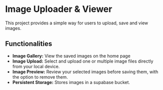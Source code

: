 # Image Uploader & Viewer
This project provides a simple way for users to upload, save and view images.

## Functionalities
-   **Image Gallery:** View the saved images on the home page
-   **Image Upload:** Select and upload one or multiple image files directly from your local device.
-   **Image Preview:** Review your selected images before saving them, with the option to remove them.
-   **Persistent Storage:** Stores images in a supabase bucket.
